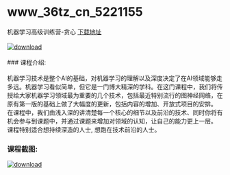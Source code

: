 # www_36tz_cn_5221155
机器学习高级训练营-贪心
[下载地址](http://www.36tz.cn/article/5221155 "下载地址")
<br/></br>[![download](http://36tz.cn/muke_img/2021_09_1-41-300x175.png "下载地址")](http://www.36tz.cn/article/5221155 "下载地址")
<br/></br>### 课程介绍:<br/></br>机器学习技术是整个AI的基础，对机器学习的理解以及深度决定了在AI领域能够走多远。机器学习看似简单，但它是一门博大精深的学科。在这门课程中，我们将传授给大家机器学习领域最为重要的几个技术，包括最近特别流行的图神经网络，在原有第一版的基础上做了大幅度的更新，包括内容的增加、开放式项目的安排。 在课程中，我们由浅入深的讲清楚每一个核心的细节以及前沿的技术、同时你将有机会参与到课题中，并通过课题来增加对领域的认知，让自己的能力更上一层。 课程特别适合想持续深造的人士, 想跑在技术前沿的人士。

### 课程截图:
[![download](http://36tz.cn/muke_img/2021_09_2-52.png "下载地址")](http://www.36tz.cn/article/5221155 "下载地址")
